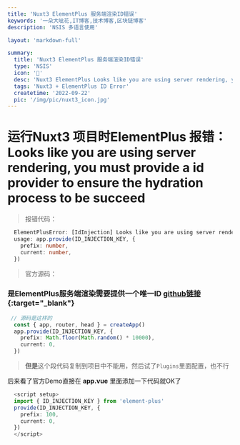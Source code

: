 ```yaml
---
title: 'Nuxt3 ElementPlus 服务端渲染ID错误'
keywords: '一朵大呲花,IT博客,技术博客,区块链博客'
description: 'NSIS 多语言使用'

layout: 'markdown-full'

summary:
  title: 'Nuxt3 ElementPlus 服务端渲染ID错误'
  type: 'NSIS'
  icon: '🍍'
  desc: 'Nuxt3 ElementPlus Looks like you are using server rendering, you must provide a id provider to ensure the hydration process to be succeed'
  tags: 'Nuxt3 + ElementPlus ID Error'
  createtime: '2022-09-22'
  pic: '/img/pic/nuxt3_icon.jpg'
---
```


# 运行Nuxt3 项目时ElementPlus 报错： Looks like you are using server rendering, you must provide a id provider to ensure the hydration process to be succeed

> 报错代码：
  ```ts
    ElementPlusError: [IdInjection] Looks like you are using server rendering, you must provide a id provider to ensure the hydration process to be succeed
    usage: app.provide(ID_INJECTION_KEY, {
      prefix: number,
      current: number,
    })
  ```
> 官方源码：
  
  ### 是ElementPlus服务端渲染需要提供一个唯一ID [github链接](https://github.com/tolking/element-pro-components/blob/main/docs/src/entry-server.ts){:target="_blank"}
   
  ```ts
   // 源码是这样的
    const { app, router, head } = createApp()
    app.provide(ID_INJECTION_KEY, {
      prefix: Math.floor(Math.random() * 10000),
      current: 0,
    })
  ```
  
> **但是**这个段代码复制到项目中不能用，然后试了`Plugins`里面配置，也不行

  后来看了官方Demo直接在 **app.vue** 里面添加一下代码就OK了
     
  ```ts
    <script setup>
    import { ID_INJECTION_KEY } from 'element-plus'
    provide(ID_INJECTION_KEY, {
      prefix: 100,
      current: 0,
    })
    </script>
  ```
